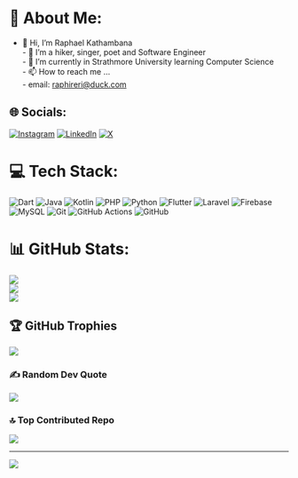 # 💫 About Me:
- 👋 Hi, I’m Raphael Kathambana<br>- 👀 I’m a hiker, singer, poet and Software Engineer<br>- 🌱 I’m currently in Strathmore University learning Computer Science<br>- 📫 How to reach me …<br>- email: raphireri@duck.com


## 🌐 Socials:
[![Instagram](https://img.shields.io/badge/Instagram-%23E4405F.svg?logo=Instagram&logoColor=white)](https://instagram.com/raphael_kathambana) [![LinkedIn](https://img.shields.io/badge/LinkedIn-%230077B5.svg?logo=linkedin&logoColor=white)](https://linkedin.com/in/raphaelkathambana) [![X](https://img.shields.io/badge/X-black.svg?logo=X&logoColor=white)](https://x.com/raphkathambana) 

# 💻 Tech Stack:
![Dart](https://img.shields.io/badge/dart-%230175C2.svg?style=for-the-badge&logo=dart&logoColor=white) ![Java](https://img.shields.io/badge/java-%23ED8B00.svg?style=for-the-badge&logo=openjdk&logoColor=white) ![Kotlin](https://img.shields.io/badge/kotlin-%237F52FF.svg?style=for-the-badge&logo=kotlin&logoColor=white) ![PHP](https://img.shields.io/badge/php-%23777BB4.svg?style=for-the-badge&logo=php&logoColor=white) ![Python](https://img.shields.io/badge/python-3670A0?style=for-the-badge&logo=python&logoColor=ffdd54) ![Flutter](https://img.shields.io/badge/Flutter-%2302569B.svg?style=for-the-badge&logo=Flutter&logoColor=white) ![Laravel](https://img.shields.io/badge/laravel-%23FF2D20.svg?style=for-the-badge&logo=laravel&logoColor=white) ![Firebase](https://img.shields.io/badge/firebase-a08021?style=for-the-badge&logo=firebase&logoColor=ffcd34) ![MySQL](https://img.shields.io/badge/mysql-4479A1.svg?style=for-the-badge&logo=mysql&logoColor=white) ![Git](https://img.shields.io/badge/git-%23F05033.svg?style=for-the-badge&logo=git&logoColor=white) ![GitHub Actions](https://img.shields.io/badge/github%20actions-%232671E5.svg?style=for-the-badge&logo=githubactions&logoColor=white) ![GitHub](https://img.shields.io/badge/github-%23121011.svg?style=for-the-badge&logo=github&logoColor=white)
# 📊 GitHub Stats:
![](https://github-readme-stats.vercel.app/api?username=raphaelkathambana&theme=gruvbox&hide_border=false&include_all_commits=true&count_private=true)<br/>
![](https://github-readme-streak-stats.herokuapp.com/?user=raphaelkathambana&theme=gruvbox&hide_border=false)<br/>
![](https://github-readme-stats.vercel.app/api/top-langs/?username=raphaelkathambana&theme=gruvbox&hide_border=false&include_all_commits=true&count_private=true&layout=compact)

## 🏆 GitHub Trophies
![](https://github-profile-trophy.vercel.app/?username=raphaelkathambana&theme=gruvbox&no-frame=false&no-bg=true&margin-w=4)

### ✍️ Random Dev Quote
![](https://quotes-github-readme.vercel.app/api?type=horizontal&theme=gruvbox)

### 🔝 Top Contributed Repo
![](https://github-contributor-stats.vercel.app/api?username=raphaelkathambana&limit=5&theme=gruvbox&combine_all_yearly_contributions=true)

---
[![](https://visitcount.itsvg.in/api?id=raphaelkathambana&icon=2&color=8)](https://visitcount.itsvg.in)

<!-- Proudly created with GPRM ( https://gprm.itsvg.in ) -->

<!---
raphaelkathambana/raphaelkathambana is a ✨ special ✨ repository because its `README.md` (this file) appears on your GitHub profile.
You can click the Preview link to take a look at your changes.
--->
